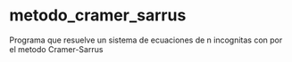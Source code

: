 # metodo_cramer_sarrus
Programa que resuelve un sistema de ecuaciones de n incognitas con por el metodo Cramer-Sarrus
